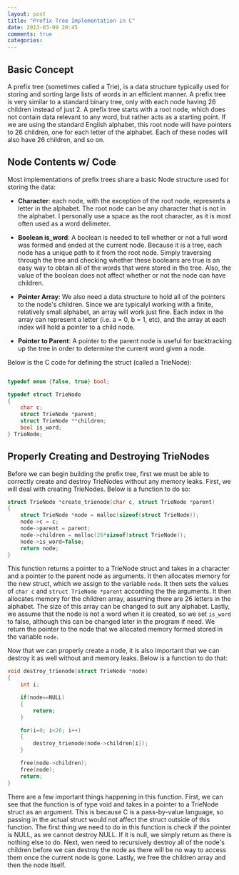 ```yaml
---
layout: post
title: "Prefix Tree Implementation in C"
date: 2013-03-09 20:45
comments: true
categories: 
---
```


Basic Concept
-------------

A prefix tree (sometimes called a Trie), is a data structure typically used for 
storing and sorting large lists of words in an efficient manner. A prefix tree 
is very similar to a standard binary tree, only with each node having 26 
children instead of just 2. A prefix tree starts with a root node, which does 
not contain data relevant to any word, but rather acts as a starting point. If 
we are using the standard English alphabet, this root node will have pointers to
26 children, one for each letter of the alphabet. Each of these nodes will also 
have 26 children, and so on.

Node Contents w/ Code
---------------------

Most implementations of prefix trees share a basic Node structure used for 
storing the data:

- **Character**: each node, with the exception of the root node, represents a
letter in the alphabet. The root node can be any character that is not in the
alphabet. I personally use a space as the root character, as it is most often 
used as a word delimeter.

- **Boolean is_word**: A boolean is needed to tell whether or not a full word
was formed and ended at the current node. Because it is a tree, each node has a
unique path to it from the root node. Simply traversing through the tree and
checking whether these booleans are true is an easy way to obtain all of the 
words that were stored in the tree. Also, the value of the boolean does not 
affect whether or not the node can have children.

- **Pointer Array**: We also need a data structure to hold all of the pointers 
to the node's children. Since we are typicalyl working with a finite, relatively
small alphabet, an array will work just fine. Each index in the array can 
represent a letter (i.e. a = 0, b = 1, etc), and the array at each index will 
hold a pointer to a child node.

- **Pointer to Parent**: A pointer to the parent node is useful for backtracking
up the tree in order to determine the current word given a node.

Below is the C code for defining the struct (called a TrieNode):

```c

typedef enum {false, true} bool;

typedef struct TrieNode
{
	char c;
	struct TrieNode *parent;
	struct TrieNode **children;
	bool is_word;
} TrieNode;
```

Properly Creating and Destroying TrieNodes
------------------------------------------

Before we can begin building the prefix tree, first we must be able to correctly
create and destroy TrieNodes without any memory leaks. First, we will deal with 
creating TrieNodes. Below is a function to do so:

```c
struct TrieNode *create_trienode(char c, struct TrieNode *parent)
{
	struct TrieNode *node = malloc(sizeof(struct TrieNode));
	node->c = c;
	node->parent = parent;
	node->children = malloc(26*sizeof(struct TrieNode));
	node->is_word=false;
	return node;
}
```

This function returns a pointer to a TrieNode struct and takes in a character 
and a pointer to the parent node as arguments. It then allocates memory for the
new struct, which we assign to the variable `node`. It then sets the values of 
`char c` and `struct TrieNode *parent` according the the arguments. It then
allocates memory for the children array, assuming there are 26 letters in the 
alphabet. The size of this array can be changed to suit any alphabet. Lastly, we
assume that the node is not a word when it is created, so we set `is_word` to 
false, although this can be changed later in the program if need. We return the
pointer to the node that we allocated memory formed stored in the variable 
`node`.

Now that we can properly create a node, it is also important that we can destroy
it as well without and memory leaks. Below is a function to do that:

```c
void destroy_trienode(struct TrieNode *node)
{
	int i;

	if(node==NULL) 
	{
		return;
	}

	for(i=0; i<26; i++)
	{
		destroy_trienode(node->children[i]);
	}

	free(node->children);
	free(node);
	return;
}
```

There are a few important things happening in this function. First, we can see 
that the function is of type void and takes in a pointer to a TrieNode struct as
an argument. This is because C is a pass-by-value language, so passing in the
actual struct would not affect the struct outside of this function. The first 
thing we need to do in this function is check if the pointer is NULL, as we 
cannot destroy NULL. If it is null, we simply return as there is nothing else to
do. Next, wen need to recursively destroy all of the node's children before we 
can destroy the node as there will be no way to access them once the current 
node is gone.  Lastly, we free the children array and then the node itself.
